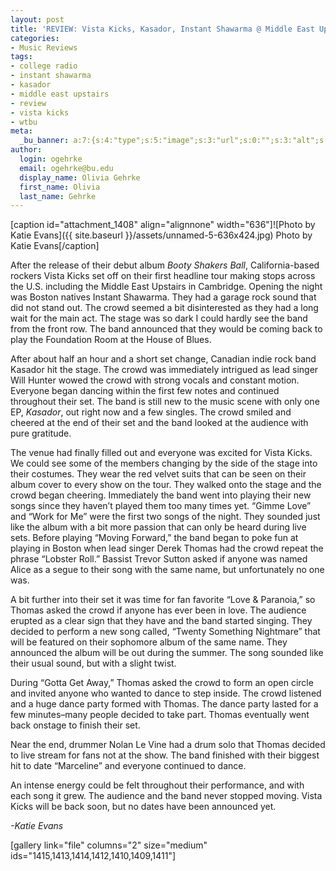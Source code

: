```yaml
---
layout: post
title: 'REVIEW: Vista Kicks, Kasador, Instant Shawarma @ Middle East Upstairs 02/28'
categories:
- Music Reviews
tags:
- college radio
- instant shawarma
- kasador
- middle east upstairs
- review
- vista kicks
- wtbu
meta:
  _bu_banner: a:7:{s:4:"type";s:5:"image";s:3:"url";s:0:"";s:3:"alt";s:0:"";s:7:"post_id";s:0:"";s:4:"html";s:0:"";s:8:"position";s:12:"contentWidth";s:7:"caption";s:0:"";}
author:
  login: ogehrke
  email: ogehrke@bu.edu
  display_name: Olivia Gehrke
  first_name: Olivia
  last_name: Gehrke
---
```

\[caption id="attachment\_1408" align="alignnone" width="636"\]![Photo by Katie Evans]({{ site.baseurl }}/assets/unnamed-5-636x424.jpg) Photo by Katie Evans\[/caption\]

After the release of their debut album _Booty Shakers Ball_, California-based rockers Vista Kicks set off on their first headline tour making stops across the U.S. including the Middle East Upstairs in Cambridge. Opening the night was Boston natives Instant Shawarma. They had a garage rock sound that did not stand out. The crowd seemed a bit disinterested as they had a long wait for the main act. The stage was so dark I could hardly see the band from the front row. The band announced that they would be coming back to play the Foundation Room at the House of Blues.

After about half an hour and a short set change, Canadian indie rock band Kasador hit the stage. The crowd was immediately intrigued as lead singer Will Hunter wowed the crowd with strong vocals and constant motion. Everyone began dancing within the first few notes and continued throughout their set. The band is still new to the music scene with only one EP, _Kasador_, out right now and a few singles. The crowd smiled and cheered at the end of their set and the band looked at the audience with pure gratitude.

The venue had finally filled out and everyone was excited for Vista Kicks. We could see some of the members changing by the side of the stage into their costumes. They wear the red velvet suits that can be seen on their album cover to every show on the tour. They walked onto the stage and the crowd began cheering. Immediately the band went into playing their new songs since they haven’t played them too many times yet. “Gimme Love” and “Work for Me” were the first two songs of the night. They sounded just like the album with a bit more passion that can only be heard during live sets. Before playing “Moving Forward,” the band began to poke fun at playing in Boston when lead singer Derek Thomas had the crowd repeat the phrase “Lobster Roll.” Bassist Trevor Sutton asked if anyone was named Alice as a segue to their song with the same name, but unfortunately no one was.

A bit further into their set it was time for fan favorite “Love & Paranoia,” so Thomas asked the crowd if anyone has ever been in love. The audience erupted as a clear sign that they have and the band started singing. They decided to perform a new song called, “Twenty Something Nightmare” that will be featured on their sophomore album of the same name. They announced the album will be out during the summer. The song sounded like their usual sound, but with a slight twist.

During “Gotta Get Away,” Thomas asked the crowd to form an open circle and invited anyone who wanted to dance to step inside. The crowd listened and a huge dance party formed with Thomas. The dance party lasted for a few minutes–many people decided to take part. Thomas eventually went back onstage to finish their set.

Near the end, drummer Nolan Le Vine had a drum solo that Thomas decided to live stream for fans not at the show. The band finished with their biggest hit to date “Marceline” and everyone continued to dance.

An intense energy could be felt throughout their performance, and with each song it grew. The audience and the band never stopped moving. Vista Kicks will be back soon, but no dates have been announced yet.

_\-Katie Evans_

\[gallery link="file" columns="2" size="medium" ids="1415,1413,1414,1412,1410,1409,1411"\]